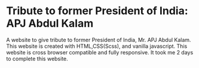# Tribute to former President of India: APJ Abdul Kalam
A website to give tribute to former President of India, Mr. APJ Abdul Kalam.
This website is created with HTML,CSS(Scss), and vanilla javascript. 
This website is cross browser compatible and fully responsive.
It took me 2 days to complete this website.
